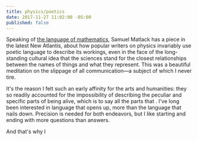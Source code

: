```yaml
---
title: physics/poetics
date: 2017-11-27 11:02:00 -05:00
published: false
---
```


Speaking of [the language of mathematics](http://sarahendren.com/2017/11/23/math-melodrama/), Samuel Matlack has a piece in the latest New Atlantis, about how popular writers on physics invariably use poetic language to describe its workings, even in the face of the long-standing cultural idea that the sciences stand for the closest relationships between the names of things and what they represent. This was a beautiful meditation on the slippage of all communication—a subject of which I never tire. 

It's the reason I felt such an early affinity for the arts and humanities: they so readily accounted for the impossibility of describing the peculiar and specific parts of being alive, which is to say all the parts that . I've long been interested in language that opens up, more than the language that nails down. Precision is needed for both endeavors, but I like starting and ending with more questions than answers.

And that's why I 